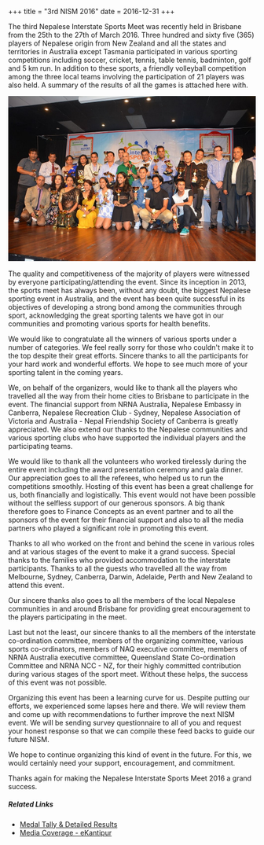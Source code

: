 +++
title = "3rd NISM 2016"
date = 2016-12-31
+++

The third Nepalese Interstate Sports Meet was recently held in Brisbane from the 25th to the 27th of March 2016. Three hundred and sixty five (365) players of Nepalese origin from New Zealand and all the states and territories in Australia except Tasmania  participated in various sporting competitions including soccer, cricket, tennis, table tennis, badminton, golf and 5 km run. In addition to these sports, a friendly volleyball competition among the three local teams involving the participation of 21 players was also held. A summary of the results of all the games is attached here with.

<img class="img-thumbnail float-left mr-3" src="/achievements/3rd-nism/nism-2016-closing.jpg" width=570>

The quality and competitiveness of the majority of players were witnessed by everyone participating/attending the event. Since its inception in 2013, the sports meet has always been, without any doubt, the biggest Nepalese sporting event in Australia, and the event has been quite successful in its objectives of developing a strong bond among the communities through sport, acknowledging the great sporting talents we have got in our communities and promoting various sports for health benefits.

We would like to congratulate all the winners of various sports under a number of categories. We feel really sorry for those who couldn't make it to the top despite their great efforts. Sincere thanks to all the participants for your hard work and wonderful efforts. We hope to see much more of your sporting talent in the coming years.

We, on behalf of the organizers, would like to thank all the players who travelled all the way from their home cities to Brisbane to participate in the event. The financial support from NRNA Australia, Nepalese Embassy in Canberra, Nepalese Recreation Club - Sydney, Nepalese Association of Victoria and Australia - Nepal Friendship Society of Canberra is greatly appreciated. We also extend our thanks  to the Nepalese communities and various sporting clubs who have supported the individual players and the participating teams.

We would like to thank all the volunteers who worked tirelessly during the entire event including the award presentation ceremony and gala dinner. Our appreciation goes to all the referees, who helped us  to run the competitions smoothly.  Hosting of this event has been a great challenge for us, both financially and logistically. This event would not have been possible without the selfless support of our generous sponsors. A big thank therefore goes to  Finance Concepts as an event partner and to all the sponsors of the event for their financial support and also to all the media partners who played a significant role in promoting this event.

Thanks to all who worked on the front and behind the scene in various roles and at various stages of the event to make it a grand success. Special thanks to the families who provided accommodation to the interstate participants. Thanks to all the guests who travelled all the way from Melbourne, Sydney, Canberra, Darwin, Adelaide, Perth and New Zealand to attend this event.

Our sincere thanks also goes to all the members of the local Nepalese communities in and around Brisbane for providing great encouragement to the players participating in the meet.

Last but not the least, our sincere thanks to all the members of the interstate co-ordination committee, members of the organizing committee, various sports co-ordinators, members of NAQ executive committee, members of NRNA Australia executive committee, Queensland State Co-ordination Committee and  NRNA NCC - NZ, for their highly committed contribution during various stages of the sport meet. Without these helps, the success of this event was not possible.

Organizing this event has been a learning curve for us. Despite putting our efforts, we experienced some lapses here and there. We will review them and come up with recommendations to further improve the next NISM event. We will be sending survey questionnaire to all of you and request your honest response so that we can compile these feed backs to guide our future NISM. 

We hope to continue organizing this kind of event in the future. For this, we would certainly need your support, encouragement, and commitment.

Thanks again for making the Nepalese Interstate Sports Meet 2016 a grand success.

##### **Related Links**
- <a href="../doc/3rd-nism-2016-Results.pdf" target="_blank">Medal Tally & Detailed Results</a>
- <a href="https://ekantipur.com/diaspora/2016/03/29/20160329183657.html" target="_blank">Media Coverage - eKantipur</a>